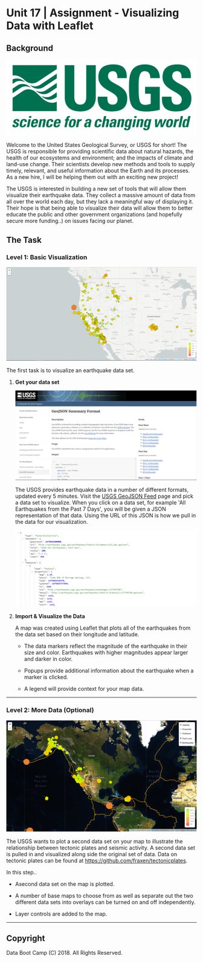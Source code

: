 # Unit 17 | Assignment - Visualizing Data with Leaflet

## Background

![1-Logo](Images/1-Logo.png)

Welcome to the United States Geological Survey, or USGS for short! The USGS is responsible for providing scientific data about natural hazards, the health of our ecosystems and environment; and the impacts of climate and land-use change. Their scientists develop new methods and tools to supply timely, relevant, and useful information about the Earth and its processes. As a new hire, I will be helping them out with an exciting new project!

The USGS is interested in building a new set of tools that will allow them visualize their earthquake data. They collect a massive amount of data from all over the world each day, but they lack a meaningful way of displaying it. Their hope is that being able to visualize their data will allow them to better educate the public and other government organizations (and hopefully secure more funding..) on issues facing our planet.

## The Task

### Level 1: Basic Visualization

![2-BasicMap](Images/2-BasicMap.png)

The first task is to visualize an earthquake data set.

1. **Get your data set**

   ![3-Data](Images/3-Data.png)

   The USGS provides earthquake data in a number of different formats, updated every 5 minutes. Visit the [USGS GeoJSON Feed](http://earthquake.usgs.gov/earthquakes/feed/v1.0/geojson.php) page and pick a data set to visualize. When you click on a data set, for example 'All Earthquakes from the Past 7 Days', you will be given a JSON representation of that data. Using the URL of this JSON is how we pull in the data for our visualization.

   ![4-JSON](Images/4-JSON.png)

2. **Import & Visualize the Data**

   A map was created using Leaflet that plots all of the earthquakes from the data set based on their longitude and latitude.

   * The data markers reflect the magnitude of the earthquake in their size and color. Earthquakes with higher magnitudes appear larger and darker in color.

   * Popups provide additional information about the earthquake when a marker is clicked.

   * A legend will provide context for your map data.

- - -

### Level 2: More Data (Optional)

![5-Advanced](Images/5-Advanced.png)

The USGS wants to plot a second data set on your map to illustrate the relationship between tectonic plates and seismic activity. A second data set is pulled in and visualized along side the original set of data. Data on tectonic plates can be found at <https://github.com/fraxen/tectonicplates>.

In this step..

* Asecond data set on the map is plotted.

* A number of base maps to choose from as well as separate out the two different data sets into overlays can be turned on and off independently.

* Layer controls are added to the map.

- - -

## Copyright

Data Boot Camp (C) 2018. All Rights Reserved.
